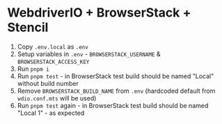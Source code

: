# WebdriverIO + BrowserStack + Stencil

1. Copy `.env.local` as `.env`
2. Setup variables in `.env` - `BROWSERSTACK_USERNAME` & `BROWSERSTACK_ACCESS_KEY`
3. Run `pnpm i`
4. Run `pnpm test` - in BrowserStack test build should be named "Local" without build number
5. Remove `BROWSERSTACK_BUILD_NAME` from `.env` (hardcoded default from `wdio.conf.mts` will be used)
6. Run `pnpm test` again - in BrowserStack test build should be named "Local 1" - as expected